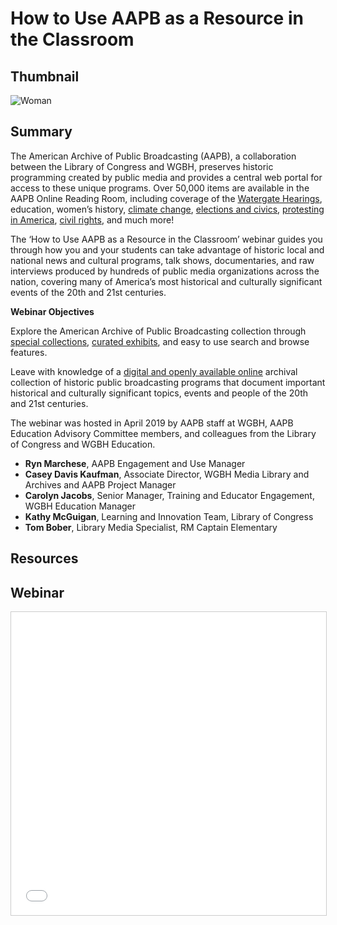 # How to Use AAPB as a Resource in the Classroom

## Thumbnail

![Woman](https://s3.amazonaws.com/americanarchive.org/special-collections/Woman.jpg "Woman")

## Summary

The American Archive of Public Broadcasting (AAPB), a collaboration between the Library of Congress and WGBH, preserves historic programming created by public media and provides a central web portal for access to these unique programs. Over 50,000 items are available in the AAPB Online Reading Room, including coverage of the [Watergate Hearings](/exhibits/watergate), education, women’s history, [climate change](/exhibits/climate-change), [elections and civics](/exhibits/presidential-elections), [protesting in America](/exhibits/first-amendment), [civil rights](/exhibits/civil-rights), and much more!

The ‘How to Use AAPB as a Resource in the Classroom’ webinar guides you through how you and your students can take advantage of historic local and national news and cultural programs, talk shows, documentaries, and raw interviews produced by hundreds of public media organizations across the nation, covering many of America’s most historical and culturally significant events of the 20th and 21st centuries.

**Webinar Objectives**

Explore the American Archive of Public Broadcasting collection through [special collections](/special_collections), [curated exhibits](/exhibits), and easy to use search and browse features.

Leave with knowledge of a [digital and openly available online](/) archival collection of historic public broadcasting programs that document important historical and culturally significant topics, events and people of the 20th and 21st centuries.

The webinar was hosted in April 2019 by AAPB staff at WGBH, AAPB Education Advisory Committee members, and colleagues from the Library of Congress and WGBH Education.

* **Ryn Marchese**, AAPB Engagement and Use Manager
* **Casey Davis Kaufman**, Associate Director, WGBH Media Library and Archives and AAPB Project Manager
* **Carolyn Jacobs**, Senior Manager, Training and Educator Engagement, WGBH Education Manager
* **Kathy McGuigan**, Learning and Innovation Team, Library of Congress
* **Tom Bober**, Library Media Specialist, RM Captain Elementary

## Resources

## Webinar

<iframe src="//www.slideshare.net/slideshow/embed_code/key/cn1piwVFVentub" width="595" height="485" frameborder="0" marginwidth="0" marginheight="0" scrolling="no" style="border:1px solid #CCC; border-width:1px; margin-bottom:5px; max-width: 100%;" allowfullscreen> </iframe>

